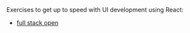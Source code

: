 Exercises to get up to speed with UI development using React:
- [full stack open](https://fullstackopen.com/en/)
